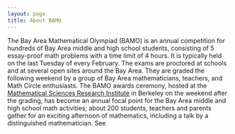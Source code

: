 ```yaml
---
layout: page
title: About BAMO
---
```


 



The Bay Area Mathematical Olympiad (BAMO) is an annual competition for hundreds of Bay Area middle and high school students, consisting of 5 essay-proof math problems with a time limit of 4 hours. It is typically held on the last Tuesday of every February.  The exams are proctored at schools and at several open sites around the Bay Area. They are graded the following weekend by a group of Bay Area mathematicians, teachers, and Math Circle enthusiasts.
The BAMO awards ceremony, hosted at the [Mathematical Sciences Research Institute](https://www.msri.org/web/cms) in Berkeley on the weekend after the grading, has become an annual focal point for the Bay Area middle and high school math activities; about 200 students, teachers and parents gather for an exciting afternoon of mathematics, including a  talk by a distinguished mathematician. See

